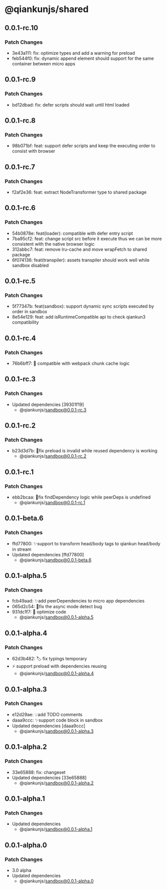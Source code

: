 # @qiankunjs/shared

## 0.0.1-rc.10

### Patch Changes

- 3e43a111: fix: optimize types and add a warning for preload
- feb544f0: fix: dynamic append element should support for the same container between micro apps

## 0.0.1-rc.9

### Patch Changes

- bd12dbad: fix: defer scripts should wait until html loaded

## 0.0.1-rc.8

### Patch Changes

- 98b071bf: feat: support defer scripts and keep the executing order to consist with browser

## 0.0.1-rc.7

### Patch Changes

- f2af2e36: feat: extract NodeTransformer type to shared package

## 0.0.1-rc.6

### Patch Changes

- 54b0878e: feat(loader): compatible with defer entry script
- 7ba95cf2: feat: change script src before it execute thus we can be more consistent with the native browser logic
- 312abbc7: feat: remove lru-cache and move wrapFetch to shared package
- 6f074136: feat(transpiler): assets transpiler should work well while sandbox disabled

## 0.0.1-rc.5

### Patch Changes

- 5f77347b: feat(sandbox): support dynamic sync scripts executed by order in sandbox
- 8e54e129: feat: add isRuntimeCompatible api to check qiankun3 compatibility

## 0.0.1-rc.4

### Patch Changes

- 76b6bff7: 🐛 compatible with webpack chunk cache logic

## 0.0.1-rc.3

### Patch Changes

- Updated dependencies [39301f19]
  - @qiankunjs/sandbox@0.0.1-rc.3

## 0.0.1-rc.2

### Patch Changes

- b23d3d7b: 🐛fix preload is invalid while reused dependency is working
  - @qiankunjs/sandbox@0.0.1-rc.2

## 0.0.1-rc.1

### Patch Changes

- ebb2bcaa: 🐛fix findDependency logic while peerDeps is undefined
  - @qiankunjs/sandbox@0.0.1-rc.1

## 0.0.1-beta.6

### Patch Changes

- ffd77800: ✨support to transform head/body tags to qiankun head/body in stream
- Updated dependencies [ffd77800]
  - @qiankunjs/sandbox@0.0.1-beta.6

## 0.0.1-alpha.5

### Patch Changes

- fcb49aad: ✨add peerDependencies to micro app dependencies
- 065d2c54: 🐛fix the async mode detect bug
- 931dc1f7: 🎨 optimize code
  - @qiankunjs/sandbox@0.0.1-alpha.5

## 0.0.1-alpha.4

### Patch Changes

- 62d3b482: 🏷️ fix typings temporary
- ⚡️ support preload with dependencies reusing
  - @qiankunjs/sandbox@0.0.1-alpha.4

## 0.0.1-alpha.3

### Patch Changes

- e12d29ae: 💡add TODO comments
- daaa9ccc: ✨support code block in sandbox
- Updated dependencies [daaa9ccc]
  - @qiankunjs/sandbox@0.0.1-alpha.3

## 0.0.1-alpha.2

### Patch Changes

- 33e65888: fix: changeset
- Updated dependencies [33e65888]
  - @qiankunjs/sandbox@0.0.1-alpha.2

## 0.0.1-alpha.1

### Patch Changes

- Updated dependencies
  - @qiankunjs/sandbox@0.0.1-alpha.1

## 0.0.1-alpha.0

### Patch Changes

- 3.0 alpha
- Updated dependencies
  - @qiankunjs/sandbox@0.0.1-alpha.0
